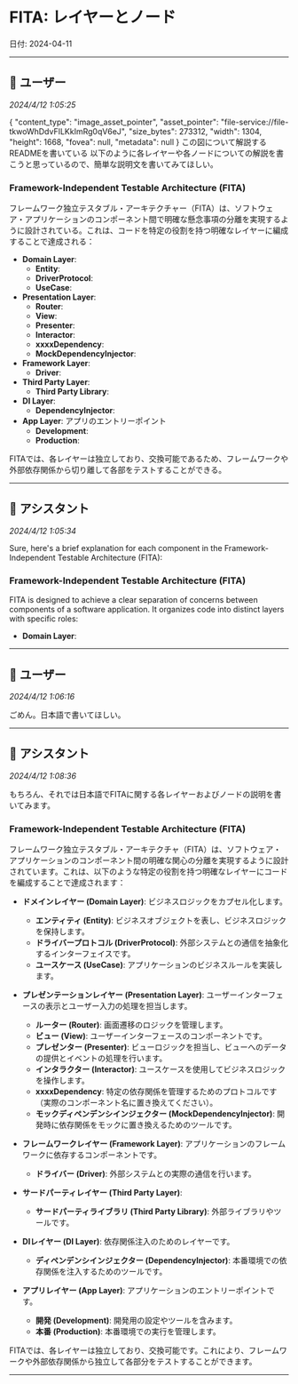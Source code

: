# FITA: レイヤーとノード

日付: 2024-04-11

---

## 👤 ユーザー
*2024/4/12 1:05:25*

{
  "content_type": "image_asset_pointer",
  "asset_pointer": "file-service://file-tkwoWhDdvFILKkImRg0qV6eJ",
  "size_bytes": 273312,
  "width": 1304,
  "height": 1668,
  "fovea": null,
  "metadata": null
}
この図について解説するREADMEを書いている
以下のように各レイヤーや各ノードについての解説を書こうと思っているので、簡単な説明文を書いてみてほしい。

### Framework-Independent Testable Architecture (FITA)

フレームワーク独立テスタブル・アーキテクチャー（FITA）は、ソフトウェア・アプリケーションのコンポーネント間で明確な懸念事項の分離を実現するように設計されている。これは、コードを特定の役割を持つ明確なレイヤーに編成することで達成される：

- **Domain Layer**: 
  - **Entity**: 
  - **DriverProtocol**: 
  - **UseCase**: 
- **Presentation Layer**: 
  - **Router**: 
  - **View**: 
  - **Presenter**: 
  - **Interactor**: 
  - **xxxxDependency**:
  - **MockDependencyInjector**: 
- **Framework Layer**: 
  - **Driver**: 
- **Third Party Layer**:
  - **Third Party Library**:
- **DI Layer**:
  - **DependencyInjector**: 
- **App Layer**: アプリのエントリーポイント
  - **Development**: 
  - **Production**: 

FITAでは、各レイヤーは独立しており、交換可能であるため、フレームワークや外部依存関係から切り離して各部をテストすることができる。

---

## 🤖 アシスタント
*2024/4/12 1:05:34*

Sure, here's a brief explanation for each component in the Framework-Independent Testable Architecture (FITA):

### Framework-Independent Testable Architecture (FITA)

FITA is designed to achieve a clear separation of concerns between components of a software application. It organizes code into distinct layers with specific roles:

- **Domain Layer**:

---

## 👤 ユーザー
*2024/4/12 1:06:16*

ごめん。日本語で書いてほしい。

---

## 🤖 アシスタント
*2024/4/12 1:08:36*

もちろん、それでは日本語でFITAに関する各レイヤーおよびノードの説明を書いてみます。

### Framework-Independent Testable Architecture (FITA)

フレームワーク独立テスタブル・アーキテクチャ（FITA）は、ソフトウェア・アプリケーションのコンポーネント間の明確な関心の分離を実現するように設計されています。これは、以下のような特定の役割を持つ明確なレイヤーにコードを編成することで達成されます：

- **ドメインレイヤー (Domain Layer)**: ビジネスロジックをカプセル化します。
  - **エンティティ (Entity)**: ビジネスオブジェクトを表し、ビジネスロジックを保持します。
  - **ドライバープロトコル (DriverProtocol)**: 外部システムとの通信を抽象化するインターフェイスです。
  - **ユースケース (UseCase)**: アプリケーションのビジネスルールを実装します。

- **プレゼンテーションレイヤー (Presentation Layer)**: ユーザーインターフェースの表示とユーザー入力の処理を担当します。
  - **ルーター (Router)**: 画面遷移のロジックを管理します。
  - **ビュー (View)**: ユーザーインターフェースのコンポーネントです。
  - **プレゼンター (Presenter)**: ビューロジックを担当し、ビューへのデータの提供とイベントの処理を行います。
  - **インタラクター (Interactor)**: ユースケースを使用してビジネスロジックを操作します。
  - **xxxxDependency**: 特定の依存関係を管理するためのプロトコルです（実際のコンポーネント名に置き換えてください）。
  - **モックディペンデンシインジェクター (MockDependencyInjector)**: 開発時に依存関係をモックに置き換えるためのツールです。

- **フレームワークレイヤー (Framework Layer)**: アプリケーションのフレームワークに依存するコンポーネントです。
  - **ドライバー (Driver)**: 外部システムとの実際の通信を行います。

- **サードパーティレイヤー (Third Party Layer)**:
  - **サードパーティライブラリ (Third Party Library)**: 外部ライブラリやツールです。

- **DIレイヤー (DI Layer)**: 依存関係注入のためのレイヤーです。
  - **ディペンデンシインジェクター (DependencyInjector)**: 本番環境での依存関係を注入するためのツールです。

- **アプリレイヤー (App Layer)**: アプリケーションのエントリーポイントです。
  - **開発 (Development)**: 開発用の設定やツールを含みます。
  - **本番 (Production)**: 本番環境での実行を管理します。

FITAでは、各レイヤーは独立しており、交換可能です。これにより、フレームワークや外部依存関係から独立して各部分をテストすることができます。

---
